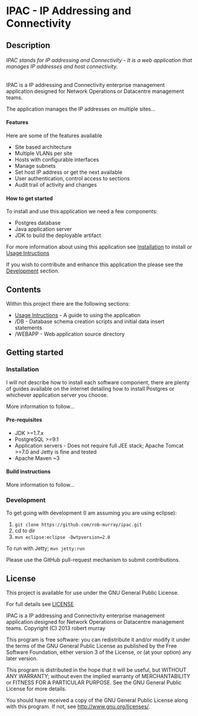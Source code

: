 IPAC - IP Addressing and Connectivity
====

Description
-------

###### IPAC stands for IP addressing and Connectivity - It is a web application that manages IP addresses and host connectivity.


IPAC is a IP addressing and Connectivity enterprise management application designed for Network Operations or Datacentre management teams.

The application manages the IP addresses on multiple sites...

#### Features

Here are some of the features available

* Site based architecture
* Multiple VLANs per site
* Hosts with configurable interfaces
* Manage subnets
* Set host IP address or get the next available
* User authentication, control access to sections
* Audit trail of activity and changes

#### How to get started

To install and use this application we need a few components:

* Postgres database
* Java application server
* JDK to build the deployable artifact

For more information about using this application see [Installation](#installation) to install or [Usage Intructions](ipac/tree/master/Usage_Instructions.md)


If you wish to contribute and enhance this application the please see the [Development](#development) section.



Contents
-------

Within this project there are the following sections:

* [Usage Intructions](ipac/tree/master/Usage_Instructions.md) - A guide to using the application
* /DB - Database schema creation scripts and initial data insert statements
* /WEBAPP - Web application source directory


Getting started
-------

### Installation

I will not describe how to install each software component, there are plenty of guides available on the internet detailing how to install Postgres or whichever application server you choose.


More information to follow...


#### Pre-requisites

* JDK >=1.7.x
* PostgreSQL >=9.1
* Application servers - Does not require full JEE stack; Apache Tomcat >=7.0 and Jetty is fine and tested
* Apache Maven ~3


#### Build instructions

More information to follow...



### Development


To get going with development (I am assuming you are using eclipse):

1. `git clone https://github.com/rob-murray/ipac.git`
2. cd to dir
3. `mvn eclipse:eclipse -Dwtpversion=2.0`

To run with Jetty; `mvn jetty:run`

Please use the GitHub pull-request mechanism to submit contributions.


License
-------

This project is available for use under the GNU General Public License.

For full details see [LICENSE](ipac/tree/master/LICENSE.md)

IPAC is a IP addressing and Connectivity enterprise management 
application designed for Network Operations or Datacentre management teams.
Copyright (C) 2013  robert murray

This program is free software: you can redistribute it and/or modify
it under the terms of the GNU General Public License as published by
the Free Software Foundation, either version 3 of the License, or
(at your option) any later version.

This program is distributed in the hope that it will be useful,
but WITHOUT ANY WARRANTY; without even the implied warranty of
MERCHANTABILITY or FITNESS FOR A PARTICULAR PURPOSE.  See the
GNU General Public License for more details.

You should have received a copy of the GNU General Public License
along with this program.  If not, see <http://www.gnu.org/licenses/>.


